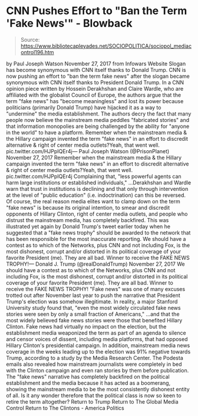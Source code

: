 # CNN Pushes Effort to "Ban the Term 'Fake News'" - Blowback

> Source: https://www.bibliotecapleyades.net/SOCIOPOLITICA/sociopol_mediacontrol196.htm

by Paul Joseph Watson November 27, 2017 from Infowars Website
Slogan has become
synonymous with CNN itself
thanks to Donald Trump.
CNN is now pushing an effort to "ban the term fake news" after the slogan became synonymous with CNN itself thanks to President Donald Trump.
In a CNN opinion piece written by Hossein Derakhshan and Claire Wardle, who are affiliated with the globalist Council of Europe, the authors argue that the term "fake news" has "become meaningless" and lost its power because politicians (primarily Donald Trump) have hijacked it as a way to "undermine" the media establishment.
The authors decry the fact that many people now believe the mainstream media peddles "fabricated stories" and that information monopolies are being challenged by the ability for "anyone in the world" to have a platform.
Remember when the mainstream media & the Hillary campaign invented the term "fake news" in an effort to discredit alternative & right of center media outlets?Yeah, that went well. pic.twitter.com/HJPpIQEr4j— Paul Joseph Watson (@PrisonPlanet) November 27, 2017
Remember when the mainstream media & the Hillary campaign invented the term "fake news" in an effort to discredit alternative & right of center media outlets?Yeah, that went well. pic.twitter.com/HJPpIQEr4j
Complaining that,
"less powerful agents can harm large institutions or established individuals,"
...Derakhshan and Wardle warn that trust in institutions is declining and that only through intervention at the level of "public education" (i.e. indoctrination) can this be reversed.
Of course, the real reason media elites want to clamp down on the term "fake news" is because its original intention, to smear and discredit opponents of Hillary Clinton, right of center media outlets, and people who distrust the mainstream media, has completely backfired.
This was illustrated yet again by Donald Trump's tweet earlier today when he suggested that a "fake news trophy" should be awarded to the network that has been responsible for the most inaccurate reporting.
We should have a contest as to which of the Networks, plus CNN and not including Fox, is the most dishonest, corrupt and/or distorted in its political coverage of your favorite President (me). They are all bad. Winner to receive the FAKE NEWS TROPHY!— Donald J. Trump (@realDonaldTrump) November 27, 2017
We should have a contest as to which of the Networks, plus CNN and not including Fox, is the most dishonest, corrupt and/or distorted in its political coverage of your favorite President (me). They are all bad. Winner to receive the FAKE NEWS TROPHY!
"Fake news" was one of many excuses trotted out after November last year to push the narrative that President Trump's election was somehow illegitimate.
In reality, a major Stanford University study found that,
"even the most widely circulated fake news stories were seen by only a small fraction of Americans,"
...and that the most widely believed fake news stories were those that benefited Hillary Clinton.
Fake news had virtually no impact on the election, but the establishment media weaponized the term as part of an agenda to silence and censor voices of dissent, including media platforms, that had opposed Hillary Clinton's presidential campaign.
In addition, mainstream media news coverage in the weeks leading up to the election was 91% negative towards Trump, according to a study by the Media Research Center.
The Podesta emails also revealed how mainstream journalists were completely in bed with the Clinton campaign and even ran stories by them before publication.
The "fake news" narrative has completely backfired on the political establishment and the media because it has acted as a boomerang, showing the mainstream media to be the most consistently dishonest entity of all.
Is it any wonder therefore that the political class is now so keen to retire the term altogether?
Return to Trump
Return to The Global Media Control
Return to The Clintons - America Politics
